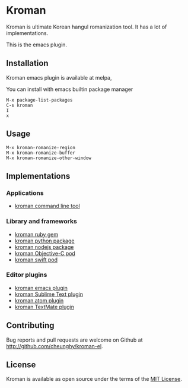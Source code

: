 # Kroman

Kroman is ultimate Korean hangul romanization tool. It has a lot of
implementations.

This is the emacs plugin.

## Installation

Kroman emacs plugin is available at melpa,

You can install with emacs builtin package manager
```
M-x package-list-packages
C-s kroman
I
x
```

## Usage

```
M-x kroman-romanize-region
M-x kroman-romanize-buffer
M-x kroman-romanize-other-window
```

## Implementations

### Applications

- [kroman command line tool](https://github.com/cheunghy/kroman)

### Library and frameworks

- [kroman ruby gem](https://github.com/cheunghy/kroman-gem)
- [kroman python package](https://github.com/cheunghy/kroman-py)
- [kroman nodejs package](https://github.com/cheunghy/kroman-js)
- [kroman Objective-C pod](https://github.com/cheunghy/kroman-objc)
- [kroman swift pod](https://github.com/cheunghy/kroman-swift)

### Editor plugins

- [kroman emacs plugin](https://github.com/cheunghy/kroman-el)
- [kroman Sublime Text plugin](https://github.com/cheunghy/kroman-sublime)
- [kroman atom plugin](https://github.com/cheunghy/kroman-atom)
- [kroman TextMate plugin](https://github.com/cheunghy/kroman-tm)

## Contributing

Bug reports and pull requests are welcome on Github at http://github.com/cheunghy/kroman-el.

## License

Kroman is available as open source under the terms of the [MIT License](http://opensource.org/licenses/MIT).
